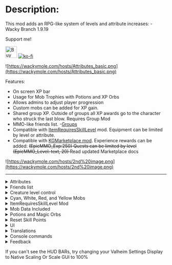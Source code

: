 # Description:
This mod adds an RPG-like system of levels and attribute increases: - Wacky Branch 1.9.19


Support me!

<a href="https://www.buymeacoffee.com/WackyMole" target="_blank"><img src="https://cdn.buymeacoffee.com/buttons/v2/default-yellow.png" alt="Buy Me A Coffee" height='36' style="height: 36px;" ></a>  [![ko-fi](https://ko-fi.com/img/githubbutton_sm.svg)](https://ko-fi.com/H2H6LL5GA)

![https://wackymole.com/hosts/Attributes_basic.png](https://wackymole.com/hosts/Attributes_basic.png)

Features:
 - On screen XP bar
 - Usage for Mob Trophies with Potions and XP Orbs
 - Allows admins to adjust player progression
 - Custom mobs can be added for XP gain.
 - Shared group XP. Outside of groups all XP awards go to the character who struck the last blow. Requires Group Mod
 - MMO-like friends list. -[Groups](https://valheim.thunderstore.io/package/Smoothbrain/Groups/)
 - Compatible with [ItemRequiresSkillLevel](https://valheim.thunderstore.io/package/Detalhes/ItemRequiresSkillLevel/) mod. Equipment can be limited by level or attribute.
 - Compatible with [KGMarketplace mod](https://valheim.thunderstore.io/package/KGvalheim/Marketplace_And_Server_NPCs_Revamped/). Experience rewards can be added: <s>(EpicMMO_Exp:250) Quests can be limited by level (EpicMMO_Level: text, 20) </s> Read updated Marketplace docs
 
 ![https://wackymole.com/hosts/2nd%20image.png](https://wackymole.com/hosts/2nd%20image.png)
****
<details><summary>Attributes</summary>

	Strength: Physical Damage increase, Carry Weight Increase, Decreased **Black** Stamina Consumption, Critical Damage

	Dexterity: Player Attack/Usage Speed**%,**  Stamina consumption (running, jumping) decreased,

	Intellect: Elemental Damage increase, Eitr Regeneration increases,  Eitr Increase

	Endurance: Physical Armor increase, Flat Stamina, Stamina Regeneration

	Vigour: Flat Health Increase, Health Regeneration, Elemental Armor increase, 

	Specializing: Critical Damage Chance, Mining Damage, Construction Piece Health, Tree Cutting Damage

</details> 

<details><summary>Friends list</summary>

MMO-like friends list. - Groups MOD Group to earn XP, download requires Group mod for each client https://valheim.thunderstore.io/package/Smoothbrain/Groups/

Click the plus button at the bottom of the friends bar. Enter the name of the character you wish to add, starting with a capital letter. ****
   ![https://wackymole.com/hosts/3rd%20image.png](https://wackymole.com/hosts/3rd%20image.png)
The player will receive a friend request. Once accepted, the character will appear in your friends list. Group invites can be sent from the friends list. 

# Warning: 
- If you accept a friend request while the player who sent it is not logged in with the character, you will not be added to their friends list and they will need to resend the friend request.
- You cannot send friend requests to yourself or characters you have already added. If you need to send another friend request, remove the character from the list first.
- Friend requests that have been sent, but not accepted will be removed on logout. They must be accepted while both characters are online.
</details> 

<details><summary>Creature level control</summary>

This mod should assigns levels to all in-game monsters. Every star added adds +1 to the level of the mob.

![https://wackymole.com/hosts/creaturecontrol.png](https://wackymole.com/hosts/creaturecontrol.png)


</details>

<details><summary>Cyan, White, Red, and Yellow Mobs</summary>




	Higher level monsters will have their names appear in red. Monsters within your range will be white. Monsters below your level will be cyan.  By default it is +- 10 of your current level.

	If you are significantly higher level than a monster, your XP award will be reduced. Monsters that are significantly lower level than you will have their names appear in cyan.

	Monsters that are 1 level higher than the character + MaxLevelRange will curve XP.

	With defaults, starting exp req is 300 with a 1.05 multiplayer.  So first 5 levels of experience required will be: level 1 is 300, 2 is 615, 3 is 946, 4 is 1293, 5 is 1658

	Add LevelExperience on each level: disabled means that the levels will not add 300 each time: level 1 is 315, 2 is 330, 3 is 347, 4 is 365, 5 is 383. The jsons will all have to be reworked if this is disabled

	Below is an image of 1.04 +500 and with LevelExperience disabled, so no 300 added. The difference is a lot. Also 1.08 scaling is added just to show how it gets into the millions pretty quickly. 


	With Low_damage_level- Damage dealt to a higher level monster will be reduced by the difference in levels. E.g. (Character level 20/ Monster level 50 = 0.4. Damage dealt will be 0.4% of normal damage) 
	damageFactor = (float)(playerLevel + LowDamageConfig)/ monsterLevel; You can configure LowDamageConfig to adjust damage scaling up or down. Damage Factor will not go above 1 or below .1f

	All of these formulas functions can be configured in the settings file.

	Please note:
	When upgrading the mod to a newer version, new fields in the settings file will be created automatically. You will have to manually re-edit these values if you have changed them.
	If you have no custom settings in the configuration file, you should delete the file so that a fresh one can be created by the new version.

	Note for other Mods: This mod uses hit.toolTier to pass the Lvl of player and Player.m_localPlayer.m_knownTexts to store levels

	Yellow mobs are those that have a level 0 set in the Json. They are not restricted by level and will always drop their loot/give full exp and players can always do full damage. They show up as "???" yellow tags. 

![https://wackymole.com/hosts/epicmmolevelcalcs2.png](https://wackymole.com/hosts/epicmmolevelcalcs2.png)


</details>

<details><summary>ItemRequiresSkillLevel Mod</summary>

[ItemRequiresSkillLevel](https://valheim.thunderstore.io/package/Detalhes/ItemRequiresSkillLevel/)

Strength Agility Intellect Body Vigour  Special 

You can combine multiple Skills for one Requirement

		- PrefabName: AxeBronze
		  Requirements:
		  - Skill: Level
			Level: 15
			BlockEquip: true
			BlockCraft: false
			EpicMMO: true
			ExhibitionName: PlayerLevel
		  - Skill: Strength
			Level: 7
			BlockEquip: true
			BlockCraft: true
			EpicMMO: true
			ExhibitionName: Strength

</details>

<details><summary>Mob Data Included</summary>

	Mob's data (names, levels, exp) from other mods are included:

	Fantasy-Creatures, AirAnimals, Defaults(Ashlands), DoOrDieMonsters, LandAnimals, MonsterlabZ, Outsiders, SeaAnimals, Monstrum, Krumpac Mods, Teddy Bears, PungusSouls, JewelCrafting, RTDMonsters, Wizardy

	A folder listing all monsters and their levels is located in config/EpicMMOSystem/ Default is for vanilla mobs

	These jsons will get auto updated everytime the line below Version gets changed.

	A file called Version.txt is created in the folder. It contains the mod version that was used to create it. Replace it with "NO" to stop it from overwritting on a future update.

	Latest Update for Jsons config is <b> 1.9.12 </b>(Number will be updated when Jsons recieve an update)

</details>

<details><summary>Potions and Magic Orbs</summary>
****
![https://wackymole.com/hosts/SEeffectsMMO.png](https://wackymole.com/hosts/SEeffectsMMO.png)

	6 Magic Orb Levels with Various XP given

	They have by default a 1% chance to drop from any mob and 100% to drop 1-4 from Bosses

	Orb levels depend on biome ( Extra biomes from Marketplace or Expanded world won't drop orbs)
	1 for Meadows
	2 for Blackforest, None
	3 for Swamps and Oceans
	4 for Mountains
	5 for Plains
	6 for Mistlands, Ashlands, Deep North

	3 Potions 
	XP Potion Minor: 30% extra XP for 10 min
	XP Potion Medium: 60%
	XP Potion Greator 100% 

	1 Magic Fermenator: Gold, FineWood, and Bronze
	It's colorful!

	Meads: are made from Mob Chunks
	Mob Chunks can be made from a variety of Trophies from mobs, you can add to the list. 
	Meads also require 1 or 2 Orbs depending on level
	Meads take the standard amount of time to ferment and drop 3 potions each
	Watch for the sky to light up with colors when fermentation is done.

	Orbs always have a chance to drop. 


</details>

<details><summary>Reset Skill Points</summary>
</br> </br>

There are configs for setting the Reset currency, default is Coins. You set the ammount per level.

There is also an Item called ResetTrophy that you can spawn or add to the builtin droplist that will allow any level reset with only 1 ResetTrophy.

The mod looks for your reset currency first and then ResetTrophies. Only consumes 1, so make this a very rare item. 

</details>

<details><summary>UI</summary>

![https://wackymole.com/hosts/hoverlarge.png](https://wackymole.com/hosts/hoverlarge.png)

Pretty much all of the UI can be scaled, hidden, dragged and remembers their location.

To make UI elements disappear type "none" in the respective elements color setting. 

	1HudPanelPosition: Main UI Background Panel Draggable, default color set by HudBackgroundCol, Type "none" to make it disappear

	HudBarScale: Scale this up or down to resize ALL MMO UI elements. - 1.0 Should cover all of your screen horizontally 

	2-5 UI elements have Position, Scale and Color: 
	 Scale (x, y, z)- z does not matter. - float
	 Color: #(6 digit Hex),  optional 7-8 Digit means alpha. #986100FF (FF -alpha of 1) or use without # red, cyan, blue, 
	 darkblue, lightblue, purple, yellow, lime, fuchsia, white, silver, grey, black, orange, brown, maroon, green, olive, navy, teal, aqua, magenta
	 set color to none, to hide element
	 
	 Can all be set to "none" to make individual elements disappear

	2ExpPanelPosition: ExP Bar, Dragable, Position, Scale and Color, Can be Hidden

	3StaminaPanelPosition: Dragable, Position, Scale and Color, Can be Hidden
	
	4HpPanelPosition: Dragable, Position, Scale and Color, Can be Hidden

	5EitrPanelPosition: Dragable, Position, Scale and Color, Can be Hidden. Will disappear and reappear when you have Eitr.

	DisabledHealthIcons: This disables the red Health Icon that is normal present under vanilla health bar

	To enable ONLY EXP bar , enable OldXPBar Bar Only and restart - not dragable in this mode, this is being slowly phased out.  No reason to use. 


</details> 

<details><summary>Translations</summary>

EpicMMO uses a built-in custom Translation Manager and the blaxx Translation Manager for Items

English, Russian, Chinese, Spanish and German are currently implemented. 

</details> 

<details><summary>Console commands</summary>

Admin only commands: - Should work in singleplayer now
 - To set a character's level: `epicmmosystem level [value] [name]` 
 - To reset attribute points: `epicmmosystem reset_points [name]` 
 - To recalc levels based on total experience: `epicmmosystem recalc [name]` 
 - Should work with spaces in names now or replace spaces with '&'
</details> 

<details><summary>Feedback</summary>


Wacky Git https://github.com/Wacky-Mole/WackyEpicMMOSystem

Original git - https://github.com/Single-sh/EpicMMOSystem

For questions or suggestions please join discord channel: [Odin Plus Team](https://discord.gg/odinplus) or my discord at [Wolf Den](https://discord.gg/yPj7xjs3Xf)

Support me at https://www.buymeacoffee.com/WackyMole  or https://ko-fi.com/wackymole

<a href="https://www.buymeacoffee.com/WackyMole" target="_blank"><img src="https://cdn.buymeacoffee.com/buttons/v2/default-yellow.png" alt="Buy Me A Coffee" style="height: 60px !important;width: 217px !important;" ></a>

<a href='https://ko-fi.com/H2H6LL5GA' target='_blank'><img height='36' style='border:0px;height:36px;' src='https://storage.ko-fi.com/cdn/kofi3.png?v=3' border='0' alt='Buy Me a Coffee at ko-fi.com' /></a>

<img src="https://wackymole.com/hosts/bmc_qr.png" width="100"/>

Original Creator: LambaSun or my [mod branch](https://discord.com/channels/826573164371902465/977656428670111794)

</details> 

If you can't see the HUD BARs, try changing your Valheim Settings Display to Native Scaling Or Scale GUI to 100%